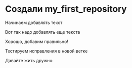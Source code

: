 ﻿# Создали my_first_repository

Начинаем добавлять текст

Вот так надо добавлять еще текста

Хорошо, добавим правильно!

Тестируем исправления в новой ветке

Давайте жить дружно
